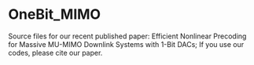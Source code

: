 # OneBit_MIMO
Source files for our recent published paper: Efficient Nonlinear Precoding for Massive MU-MIMO Downlink Systems with 1-Bit DACs;  If you use our codes, please cite our paper.
